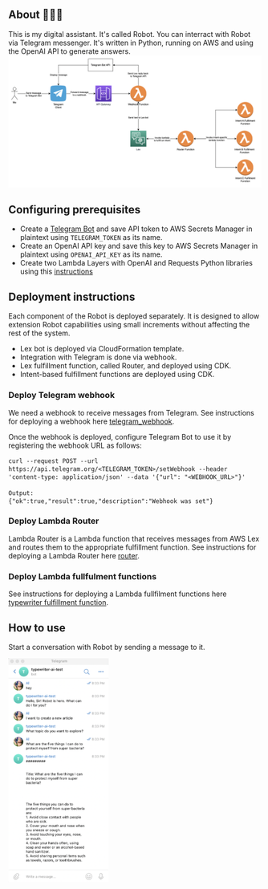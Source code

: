## About 🤖🦾🦿
This is my digital assistant. It's called Robot.
You can interract with Robot via Telegram messenger. It's written in Python, running on AWS and using the OpenAI API to generate answers.
![Architecture](./images/robot_diagram.png)

## Configuring prerequisites
- Create a [Telegram Bot](https://core.telegram.org/bots#how-do-i-create-a-bot) and save API token to AWS Secrets Manager in plaintext using `TELEGRAM_TOKEN` as its name.
- Create an OpenAI API key and save this key to AWS Secrets Manager in plaintext using `OPENAI_API_KEY` as its name.
- Create two Lambda Layers with OpenAI and Requests Python libraries using this [instructions](./lambda_layer_builder/README.md)

## Deployment instructions
Each component of the Robot is deployed separately. It is designed to allow extension Robot capabilities using small increments without affecting the rest of the system.
- Lex bot is deployed via CloudFormation template.
- Integration with Telegram is done via webhook.
- Lex fulfillment function, called Router, and deployed using CDK.
- Intent-based fulfillment functions are deployed using CDK.

### Deploy Telegram webhook
We need a webhook to receive messages from Telegram.
See instructions for deploying a webhook here [telegram_webhook](./telegram_webhook/README.md).

Once the webhook is deployed, configure Telegram Bot to use it by registering the webhook URL as follows:
```
curl --request POST --url https://api.telegram.org/<TELEGRAM_TOKEN>/setWebhook --header 'content-type: application/json' --data '{"url": "<WEBHOOK_URL>"}'

Output:
{"ok":true,"result":true,"description":"Webhook was set"}
```

### Deploy Lambda Router
Lambda Router is a Lambda function that receives messages from AWS Lex and routes them to the appropriate fulfillment function. 
See instructions for deploying a Lambda Router here [router](./router/README.md).

### Deploy Lambda fullfulment functions
See instructions for deploying a Lambda fullfilment functions here [typewriter fulfillment function](./fulfillment_functions/typewrtier/README.md).


## How to use
Start a conversation with Robot by sending a message to it.

<img src="images/telegram_chat.png" width="200">


